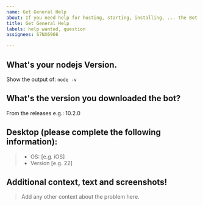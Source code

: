 ```yaml
---
name: Get General Help
about: If you need help for hosting, starting, installing, ... the Bot!
title: Get General Help
labels: help wanted, question
assignees: S7NX6966

---
```


## **What's your nodejs Version.**
Show the output of: `node -v`

## **What's the version you downloaded the bot?**
From the releases e.g.: 10.2.0

## **Desktop (please complete the following information):**
> - OS: [e.g. iOS]
> - Version [e.g. 22]

## **Additional context, text and screenshots!**
> Add any other context about the problem here.
